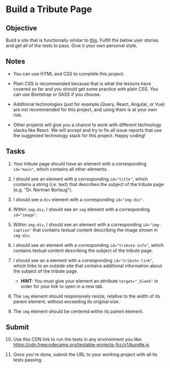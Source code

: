 # Build a Tribute Page

## Objective

Build a site that is functionally similar to [this](https://codepen.io/freeCodeCamp/full/zNqgVx). Fulfill the below user stories and get all of the tests to pass. Give it your own personal style.

## Notes

- You can use HTML and CSS to complete this project.

- Plain CSS is recommended because that is what the lessons have covered so far and you should get some practice with plain CSS. You can use Bootstrap or SASS if you choose.

- Additional technologies (just for example jQuery, React, Angular, or Vue) are not recommended for this project, and using them is at your own risk.

- Other projects will give you a chance to work with different technology stacks like React. We will accept and try to fix all issue reports that use the suggested technology stack for this project. Happy coding!

## Tasks

1. Your tribute page should have an element with a corresponding `id="main"`, which contains all other elements.

2. I should see an element with a corresponding `id="title"`, which contains a string (i.e. text) that describes the subject of the tribute page (e.g. "Dr. Norman Borlaug").

3. I should see a `div` element with a corresponding `id="img-div"`.

4. Within `img-div`, I should see an `img` element with a corresponding `id="image"`.

5. Within `img-div`, I should see an element with a corresponding `id="img-caption"` that contains textual content describing the image shown in `img-div`.

6. I should see an element with a corresponding `id="tribute-info"`, which contains textual content describing the subject of the tribute page.

7. I should see an a element with a corresponding `id="tribute-link"`, which links to an outside site that contains additional information about the subject of the tribute page.

   - **HINT**: You must give your element an attribute `target="_blank"` in order for your link to open in a new tab.

8. The `img` element should responsively resize, relative to the width of its parent element, without exceeding its original size.

9. The `img` element should be centered within its parent element.

## Submit

10. Use this CDN link to run the tests in any environment you like: https://cdn.freecodecamp.org/testable-projects-fcc/v1/bundle.js.

11. Once you're done, submit the URL to your working project with all its tests passing.